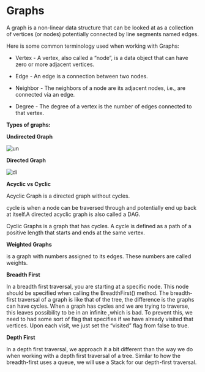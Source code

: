 # Graphs

A graph is a non-linear data structure that can be looked at as a collection of vertices (or nodes) potentially connected by line segments named edges.

Here is some common terminology used when working with Graphs:

* Vertex - A vertex, also called a “node”, is a data object that can have zero or more adjacent vertices.

* Edge - An edge is a connection between two nodes.

* Neighbor - The neighbors of a node are its adjacent nodes, i.e., are connected via an edge.

* Degree - The degree of a vertex is the number of edges connected to that vertex.


**Types of graphs:**

**Undirected Graph**

![un](https://www.researchgate.net/profile/Hakan-Terelius/publication/265428782/figure/fig3/AS:669498856194058@1536632374537/An-undirected-graph-with-7-nodes-and-7-edges.png)


**Directed Graph**

![di](https://www.researchgate.net/profile/John-Lee-156/publication/220863116/figure/fig1/AS:669516962988037@1536636691241/An-example-of-a-directed-graph-with-9-nodes.png)


**Acyclic vs Cyclic**

Acyclic Graph is a directed graph without cycles.

cycle is when a node can be traversed through and potentially end up back at itself.A directed acyclic graph is also called a DAG.

Cyclic Graphs is a graph that has cycles. A cycle is defined as a path of a positive length that starts and ends at the same vertex.


**Weighted Graphs**

is a graph with numbers assigned to its edges. These numbers are called weights.

**Breadth First**

In a breadth first traversal, you are starting at a specific node. This node should be specified when calling the BreadthFirst() method. The breadth-first traversal of a graph is like that of the tree, the difference is the graphs can have cycles. When a graph has cycles and we are trying to traverse, this leaves possibility to be in an infinite ,which is bad. To prevent this, we need to had some sort of flag that specifies if we have already visited that vertices. Upon each visit, we just set the “visited” flag from false to true.

**Depth First**

In a depth first traversal, we approach it a bit different than the way we do when working with a depth first traversal of a tree. Similar to how the breadth-first uses a queue, we will use a Stack for our depth-first traversal.